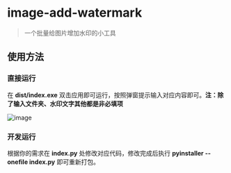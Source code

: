 # image-add-watermark
<blockquote>一个批量给图片增加水印的小工具</blockquote>

## 使用方法
### 直接运行
在 **dist/index.exe** 双击应用即可运行，按照弹窗提示输入对应内容即可。**注：除了输入文件夹、水印文字其他都是非必填项**

![image](https://github.com/user-attachments/assets/60e6a8f2-8447-4767-ba46-7710016df8b1)

### 开发运行
根据你的需求在 **index.py** 处修改对应代码，修改完成后执行 **pyinstaller --onefile index.py** 即可重新打包。
